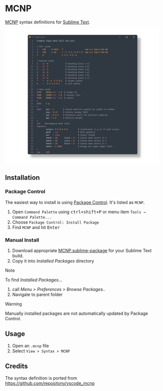 MCNP
===

[MCNP](https://mcnp.lanl.gov/index.html) syntax definitions for [Sublime Text](https://www.sublimetext.com).

![](preview.png)

## Installation

### Package Control

The easiest way to install is using [Package Control](https://packagecontrol.io). It's listed as `MCNP`.

1. Open `Command Palette` using <kbd>ctrl+shift+P</kbd> or menu item `Tools → Command Palette...`
2. Choose `Package Control: Install Package`
3. Find `MCNP` and hit <kbd>Enter</kbd>

### Manual Install

1. Download appropriate [MCNP.sublime-package](https://github.com/SublimeText/MCNP/releases) for your Sublime Text build.  
2. Copy it into _Installed Packages_ directory

> [!NOTE]
>
> To find _Installed Packages_...
>
> 1. call _Menu > Preferences > Browse Packages.._
> 2. Navigate to parent folder

> [!WARNING]
>
> Manually installed packages are not automatically updated by Package Control.

## Usage

1. Open an `.mcnp` file
2. Select `View > Syntax > MCNP`


## Credits

The syntax definition is ported from https://github.com/repositony/vscode_mcnp
